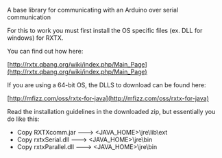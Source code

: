 A base library for communicating with an Arduino over serial communication

For this to work you must first install the OS specific files (ex. DLL for windows) for RXTX.

You can find out how here:

[http://rxtx.qbang.org/wiki/index.php/Main_Page](http://rxtx.qbang.org/wiki/index.php/Main_Page)

If you are using a 64-bit OS, the DLLS to download can be found here:

[http://mfizz.com/oss/rxtx-for-java](http://mfizz.com/oss/rxtx-for-java)


Read the installation guidelines in the downloaded zip, but essentially you do like this:

- Copy RXTXcomm.jar ---> <JAVA_HOME>\jre\lib\ext
- Copy rxtxSerial.dll ---> <JAVA_HOME>\jre\bin
- Copy rxtxParallel.dll ---> <JAVA_HOME>\jre\bin
